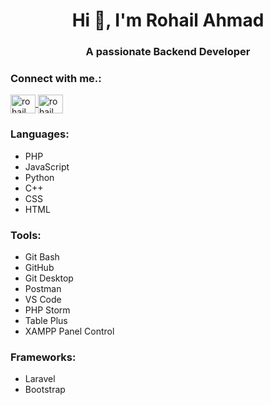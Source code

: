 <h1 align="center">Hi 👋, I'm Rohail Ahmad</h1>
<h3 align="center">A passionate Backend Developer</h3>

<h3 align="left">Connect with me.:</h3>
<p align="left">
  <a href="https://www.linkedin.com/in/rohail-shafi-b13317247/" target="blank">
    <img align="center" src="https://raw.githubusercontent.com/rahuldkjain/github-profile-readme-generator/master/src/images/icons/Social/linked-in-alt.svg" alt="rohail shafi" height="30" width="40" />
  </a>
  <a href="https://www.facebook.com/rohail.ahmad.35912" target="blank">
    <img align="center" src="https://raw.githubusercontent.com/rahuldkjain/github-profile-readme-generator/master/src/images/icons/Social/facebook.svg" alt="rohail shafi" height="30" width="40" />
  </a>
</p>

<h3 align="left">Languages:</h3>
<ul align="left">
  <li>PHP</li>
  <li>JavaScript</li>
  <li>Python</li>
  <li>C++</li>
  <li>CSS</li>
  <li>HTML</li>
</ul>

<h3 align="left">Tools:</h3>
<ul align="left">
  <li>Git Bash</li>
  <li>GitHub</li>
  <li>Git Desktop</li>
  <li>Postman</li>
  <li>VS Code</li>
  <li>PHP Storm</li>
  <li>Table Plus</li>
  <li>XAMPP Panel Control</li>
</ul>

<h3 align="left">Frameworks:</h3>
<ul align="left">
  <li>Laravel</li>
  <li>Bootstrap</li>
</ul>

